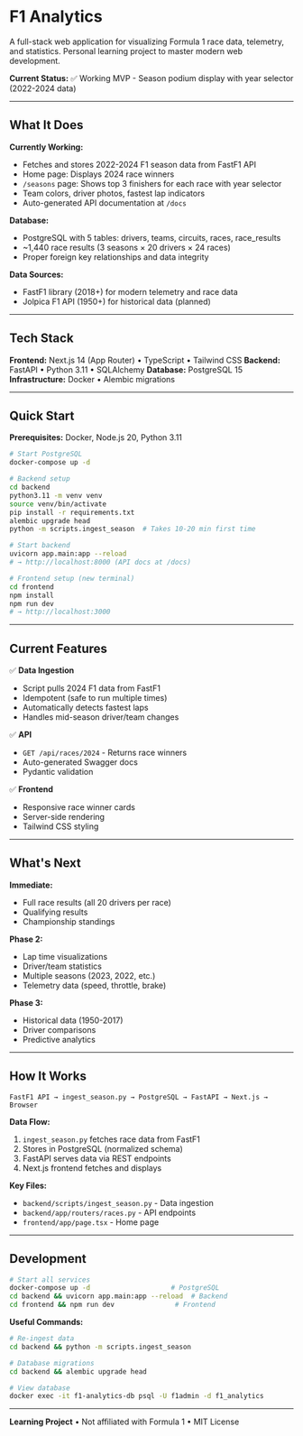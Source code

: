 # F1 Analytics

A full-stack web application for visualizing Formula 1 race data, telemetry, and statistics. Personal learning project to master modern web development.

**Current Status:** ✅ Working MVP - Season podium display with year selector (2022-2024 data)

---

## What It Does

**Currently Working:**
- Fetches and stores 2022-2024 F1 season data from FastF1 API
- Home page: Displays 2024 race winners
- `/seasons` page: Shows top 3 finishers for each race with year selector
- Team colors, driver photos, fastest lap indicators
- Auto-generated API documentation at `/docs`

**Database:**
- PostgreSQL with 5 tables: drivers, teams, circuits, races, race_results
- ~1,440 race results (3 seasons × 20 drivers × 24 races)
- Proper foreign key relationships and data integrity

**Data Sources:**
- FastF1 library (2018+) for modern telemetry and race data
- Jolpica F1 API (1950+) for historical data (planned)

---

## Tech Stack

**Frontend:** Next.js 14 (App Router) • TypeScript • Tailwind CSS
**Backend:** FastAPI • Python 3.11 • SQLAlchemy
**Database:** PostgreSQL 15
**Infrastructure:** Docker • Alembic migrations

---

## Quick Start

**Prerequisites:** Docker, Node.js 20, Python 3.11

```bash
# Start PostgreSQL
docker-compose up -d

# Backend setup
cd backend
python3.11 -m venv venv
source venv/bin/activate
pip install -r requirements.txt
alembic upgrade head
python -m scripts.ingest_season  # Takes 10-20 min first time

# Start backend
uvicorn app.main:app --reload
# → http://localhost:8000 (API docs at /docs)

# Frontend setup (new terminal)
cd frontend
npm install
npm run dev
# → http://localhost:3000
```

---

## Current Features

✅ **Data Ingestion**
- Script pulls 2024 F1 data from FastF1
- Idempotent (safe to run multiple times)
- Automatically detects fastest laps
- Handles mid-season driver/team changes

✅ **API**
- `GET /api/races/2024` - Returns race winners
- Auto-generated Swagger docs
- Pydantic validation

✅ **Frontend**
- Responsive race winner cards
- Server-side rendering
- Tailwind CSS styling

---

## What's Next

**Immediate:**
- Full race results (all 20 drivers per race)
- Qualifying results
- Championship standings

**Phase 2:**
- Lap time visualizations
- Driver/team statistics
- Multiple seasons (2023, 2022, etc.)
- Telemetry data (speed, throttle, brake)

**Phase 3:**
- Historical data (1950-2017)
- Driver comparisons
- Predictive analytics

---

## How It Works

```
FastF1 API → ingest_season.py → PostgreSQL → FastAPI → Next.js → Browser
```

**Data Flow:**
1. `ingest_season.py` fetches race data from FastF1
2. Stores in PostgreSQL (normalized schema)
3. FastAPI serves data via REST endpoints
4. Next.js frontend fetches and displays

**Key Files:**
- `backend/scripts/ingest_season.py` - Data ingestion
- `backend/app/routers/races.py` - API endpoints
- `frontend/app/page.tsx` - Home page

---

## Development

```bash
# Start all services
docker-compose up -d                    # PostgreSQL
cd backend && uvicorn app.main:app --reload  # Backend
cd frontend && npm run dev               # Frontend
```

**Useful Commands:**
```bash
# Re-ingest data
cd backend && python -m scripts.ingest_season

# Database migrations
cd backend && alembic upgrade head

# View database
docker exec -it f1-analytics-db psql -U f1admin -d f1_analytics
```

---

**Learning Project** • Not affiliated with Formula 1 • MIT License
